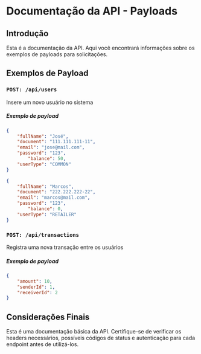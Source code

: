 # Documentação da API - Payloads  

## Introdução

Esta é a documentação da API. Aqui você encontrará informações sobre os exemplos de payloads para solicitações.

## Exemplos de Payload

### `POST: /api/users`
Insere um novo usuário no sistema

##### Exemplo de payload

```json
{
	"fullName": "José",
	"document": "111.111.111-11",
	"email": "jose@mail.com",
	"password": "123",
        "balance": 50,
	"userType": "COMMON"
}
```

```json
{
	"fullName": "Marcos",
	"document": "222.222.222-22",
	"email": "marcos@mail.com",
	"password": "123",
        "balance": 0,
	"userType": "RETAILER"
}
```  

### `POST: /api/transactions`
Registra uma nova transação entre os usuários

##### Exemplo de payload

```json
{
	"amount": 10,
	"senderId": 1,
	"receiverId": 2
}
```

## Considerações Finais

Esta é uma documentação básica da API. Certifique-se de verificar os headers necessários, possíveis códigos de status e autenticação para cada endpoint antes de utilizá-los.
